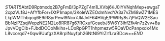 $START$5AbtD9Rptmxdq2B7gFmB/3pPZgT4m1LXVbj6/iJ0iYVNqhMep+swgaT2cpzVLf8J+AfYfbFor+lXtP1mapn/3KoleWZEOdmNvdYA3a7vZMi8wZ71MESLkpWMThbqog6E9iR8yrPewI9Ncx7JklJvIF64HVgE/PWIRy8s7jPbQW2ESauBbNziPZsqWepzNE2N2Lo8RR87g67RCxufGcaebJ5W6Y3IhfZfk4n7z2vv+8aJpvVOgCib+FJbdDCOoMkihs+LDoRpGPT1hhpmezw5ROaVDcPanpxdx4MxL8vcorqd7+0qw9UufgzXA8rpINuyfph26NtNI9YrZrfLraBDcw==$END$